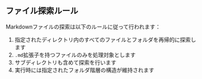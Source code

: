 ## ファイル探索ルール

Markdownファイルの探索は以下のルールに従って行われます：

1. 指定されたディレクトリ内のすべてのファイルとフォルダを再帰的に探索します
2. `.md`拡張子を持つファイルのみを処理対象とします
3. サブディレクトリも含めて探索を行います
4. 実行時には指定されたフォルダ階層の構造が維持されます